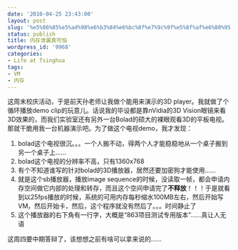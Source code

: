 ```yaml
---
date: '2010-04-25 23:43:00'
layout: post
slug: '%e5%86%85%e5%ad%98%e6%b3%84%e6%bc%8f%e7%9c%9f%e5%8f%af%e6%80%95'
status: publish
title: 内存泄漏真可怕
wordpress_id: '9968'
categories:
- Life at Tsinghua
tags:
- VM
- 内存
---
```


这周末校庆活动，于是前天孙老师让我做个能用来演示的3D player。我就做了个循环播放demo clip的玩意儿。话说我的毕设都是靠nVidia的3D Vision眼镜来看3D效果的，而我们实验室还有另外一台Bolad的硕大的裸眼观看3D的平板电视。那就干脆用我一台机器演示吧。为了做这个电视demo，我才发现：

  1. bolad这个电视很沉。。。一个人搬不动，得两个人才能稳稳地从一个桌子搬到另一个桌子上……
  2. bolad这个电视的分辨率不高，只有1360x768
  3. 有个不知道谁写的针对bolad的3D播放器，居然还要加密狗才能使用……
  4. 就是这个sb播放器，播放image sequence的时候，没读取一帧，都会申请内存空间做它内部的处理和转存，而且这个空间申请完了**不释放**！！！于是就看到以25fps播放的时候，系统的可用内存每秒缩水100MB左右，然后开始写VM，然后开始卡，然后，这个程序就没有然后了。。。时间静止了
  5. 这个播放器的右下角有一行字，大概是“863项目测试专用版本”……真让人无语

这周四要中期答辩了，该想想之前有啥可以拿来说的……
